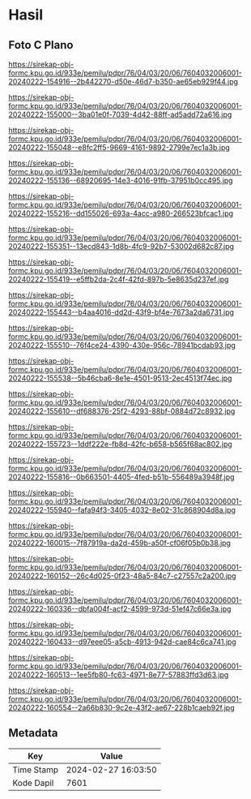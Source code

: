 # Hasil

## Foto C Plano

https://sirekap-obj-formc.kpu.go.id/933e/pemilu/pdpr/76/04/03/20/06/7604032006001-20240222-154916--2b442270-d50e-46d7-b350-ae65eb929f44.jpg

https://sirekap-obj-formc.kpu.go.id/933e/pemilu/pdpr/76/04/03/20/06/7604032006001-20240222-155000--3ba01e0f-7039-4d42-88ff-ad5add72a616.jpg

https://sirekap-obj-formc.kpu.go.id/933e/pemilu/pdpr/76/04/03/20/06/7604032006001-20240222-155048--e8fc2ff5-9669-4161-9892-2799e7ec1a3b.jpg

https://sirekap-obj-formc.kpu.go.id/933e/pemilu/pdpr/76/04/03/20/06/7604032006001-20240222-155136--68920695-14e3-4016-91fb-37951b0cc495.jpg

https://sirekap-obj-formc.kpu.go.id/933e/pemilu/pdpr/76/04/03/20/06/7604032006001-20240222-155216--dd155026-693a-4acc-a980-266523bfcac1.jpg

https://sirekap-obj-formc.kpu.go.id/933e/pemilu/pdpr/76/04/03/20/06/7604032006001-20240222-155351--13ecd843-1d8b-4fc9-92b7-53002d682c87.jpg

https://sirekap-obj-formc.kpu.go.id/933e/pemilu/pdpr/76/04/03/20/06/7604032006001-20240222-155419--e5ffb2da-2c4f-42fd-897b-5e8635d237ef.jpg

https://sirekap-obj-formc.kpu.go.id/933e/pemilu/pdpr/76/04/03/20/06/7604032006001-20240222-155443--b4aa4016-dd2d-43f9-bf4e-7673a2da6731.jpg

https://sirekap-obj-formc.kpu.go.id/933e/pemilu/pdpr/76/04/03/20/06/7604032006001-20240222-155510--76f4ce24-4390-430e-956c-78941bcdab93.jpg

https://sirekap-obj-formc.kpu.go.id/933e/pemilu/pdpr/76/04/03/20/06/7604032006001-20240222-155538--5b46cba6-8e1e-4501-9513-2ec4513f74ec.jpg

https://sirekap-obj-formc.kpu.go.id/933e/pemilu/pdpr/76/04/03/20/06/7604032006001-20240222-155610--df688376-25f2-4293-88bf-0884d72c8932.jpg

https://sirekap-obj-formc.kpu.go.id/933e/pemilu/pdpr/76/04/03/20/06/7604032006001-20240222-155723--1ddf222e-fb8d-42fc-b658-b565f68ac802.jpg

https://sirekap-obj-formc.kpu.go.id/933e/pemilu/pdpr/76/04/03/20/06/7604032006001-20240222-155816--0b663501-4405-4fed-b51b-556489a3948f.jpg

https://sirekap-obj-formc.kpu.go.id/933e/pemilu/pdpr/76/04/03/20/06/7604032006001-20240222-155940--fafa94f3-3405-4032-8e02-31c868904d8a.jpg

https://sirekap-obj-formc.kpu.go.id/933e/pemilu/pdpr/76/04/03/20/06/7604032006001-20240222-160015--7f87919a-da2d-459b-a50f-cf06f05b0b38.jpg

https://sirekap-obj-formc.kpu.go.id/933e/pemilu/pdpr/76/04/03/20/06/7604032006001-20240222-160152--26c4d025-0f23-48a5-84c7-c27557c2a200.jpg

https://sirekap-obj-formc.kpu.go.id/933e/pemilu/pdpr/76/04/03/20/06/7604032006001-20240222-160336--dbfa004f-acf2-4599-973d-51ef47c66e3a.jpg

https://sirekap-obj-formc.kpu.go.id/933e/pemilu/pdpr/76/04/03/20/06/7604032006001-20240222-160433--d97eee05-a5cb-4913-942d-cae84c6ca741.jpg

https://sirekap-obj-formc.kpu.go.id/933e/pemilu/pdpr/76/04/03/20/06/7604032006001-20240222-160513--1ee5fb80-fc63-4971-8e77-57883ffd3d63.jpg

https://sirekap-obj-formc.kpu.go.id/933e/pemilu/pdpr/76/04/03/20/06/7604032006001-20240222-160554--2a66b830-9c2e-43f2-ae67-228b1caeb92f.jpg


## Metadata

| Key        | Value               |
| ---------- | ------------------- |
| Time Stamp | 2024-02-27 16:03:50 |
| Kode Dapil | 7601                |



